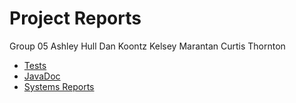 # Project Reports

Group 05
Ashley Hull
Dan Koontz
Kelsey Marantan
Curtis Thornton

* [Tests](./report-accumulator/reports/tests/test/)
* [JavaDoc](./report-accumulator/javadoc/)
* [Systems Reports](./report-accumulator/jacoco/test/html/)
